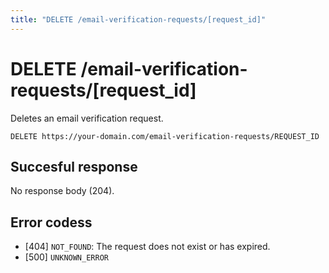 ```yaml
---
title: "DELETE /email-verification-requests/[request_id]"
---
```


# DELETE /email-verification-requests/[request_id]

Deletes an email verification request.

```
DELETE https://your-domain.com/email-verification-requests/REQUEST_ID
```

## Succesful response

No response body (204).

## Error codess

- [404] `NOT_FOUND`: The request does not exist or has expired.
- [500] `UNKNOWN_ERROR`
